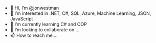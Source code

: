 - 👋 Hi, I’m @jonwestman
- 👀 I’m interested in .NET, C#, SQL, Azure, Machine Learning, JSON, JavaScript
- 🌱 I’m currently learning C# and OOP
- 💞️ I’m looking to collaborate on ...
- 📫 How to reach me ...

<!---
jonwestman/jonwestman is a ✨ special ✨ repository because its `README.md` (this file) appears on your GitHub profile.
You can click the Preview link to take a look at your changes.
--->
